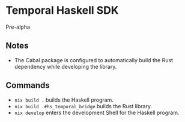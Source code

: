 # Temporal Haskell SDK

Pre-alpha

## Notes

- The Cabal package is configured to automatically build the Rust dependency while developing the library.

## Commands

- `nix build .` builds the Haskell program.
- `nix build .#hs_temporal_bridge` builds the Rust library.
- `nix develop` enters the development Shell for the Haskell program.
